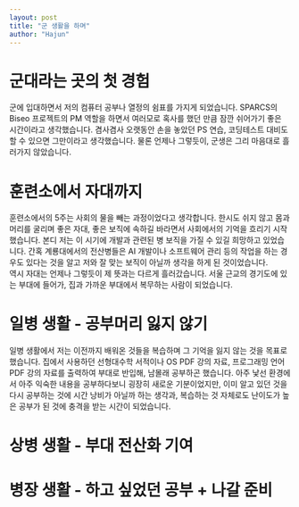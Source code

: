 ```yaml
---
layout: post
title: "군 생활을 하며"
author: "Hajun"
---
```


# **군대라는 곳의 첫 경험**

군에 입대하면서 저의 컴퓨터 공부나 열정의 쉼표를 가지게 되었습니다. SPARCS의 Biseo 프로젝트의 PM 역할을 하면서 여러모로 혹사를 했던 만큼 잠깐 쉬어가기 좋은 시간이라고 생각했습니다. 겸사겸사 오랫동안 손을 놓았던 PS 연습, 코딩테스트 대비도 할 수 있으면 그만이라고 생각했습니다. 물론 언제나 그렇듯이, 군생은 그리 마음대로 흘러가지 않았습니다.

# **훈련소에서 자대까지**

훈련소에서의 5주는 사회의 물을 빼는 과정이었다고 생각합니다. 한시도 쉬지 않고 몸과 머리를 굴리며 좋은 자대, 좋은 보직에 속하길 바라면서 사회에서의 기억을 흐리기 시작했습니다. 본디 저는 이 시기에 개발과 관련된 병 보직을 가질 수 있길 희망하고 있었습니다. 간혹 계룡대에서의 전산병들은 AI 개발이나 소프트웨어 관리 등의 작업을 하는 경우도 있다는 것을 알고 저와 잘 맞는 보직이 아닐까 생각을 하게 된 것이었습니다.
</br>
역시 자대는 언제나 그렇듯이 제 뜻과는 다르게 흘러갔습니다. 서울 근교의 경기도에 있는 부대에 들어가, 집과 가까운 부대에서 복무하는 사람이 되었습니다.

# **일병 생활 - 공부머리 잃지 않기**

일병 생활에서 저는 이전까지 배워온 것들을 복습하며 그 기억을 잃지 않는 것을 목표로 했습니다. 집에서 사용하던 선형대수학 서적이나 OS PDF 강의 자료, 프로그래밍 언어 PDF 강의 자료를 출력하여 부대로 반입해, 남몰래 공부하곤 했습니다. 아주 낯선 환경에서 아주 익숙한 내용을 공부하다보니 굉장히 새로운 기분이었지만, 이미 알고 있던 것을 다시 공부하는 것에 시간 낭비가 아닐까 하는 생각과, 복습하는 것 자체로도 난이도가 높은 공부가 된 것에 충격을 받는 시간이 되었습니다.
# **상병 생활 - 부대 전산화 기여**

# **병장 생활 - 하고 싶었던 공부 + 나갈 준비**
